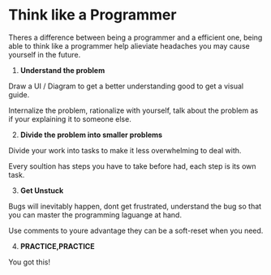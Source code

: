 # Think like a Programmer 

Theres a difference between being a programmer and a efficient one, being able to think like a programmer help alieviate headaches you may cause yourself in the future.

1. **Understand the problem**

Draw a UI / Diagram to get a better understanding good to get a visual guide.

Internalize the problem, rationalize with yourself, talk about the problem as if your explaining it to someone else.

2. **Divide the problem into smaller problems**

Divide your work into tasks to make it less overwhelming to deal with.

Every soultion has steps you have to take before had, each step is its own task.

3. **Get Unstuck**

Bugs will inevitably happen, dont get frustrated, understand the bug so that you can master the programming laguange at hand.

Use comments to youre advantage they can be a soft-reset when you need.

4. **PRACTICE,PRACTICE**

You got this!
